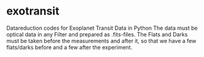 # exotransit
Datareduction codes for Exoplanet Transit Data in Python
The data must be optical data in any Filter and prepared as .fits-files. The Flats and Darks must be taken before the measurements and after it, so that we have a few flats/darks before and a few after the experiment.
